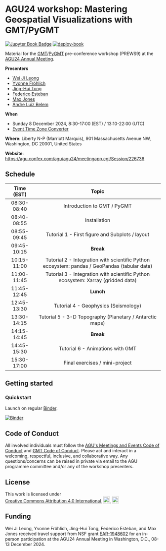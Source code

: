 # AGU24 workshop: Mastering Geospatial Visualizations with GMT/PyGMT

[![Jupyter Book Badge](https://jupyterbook.org/badge.svg)](https://www.generic-mapping-tools.org/agu24workshop)
[![deploy-book](https://github.com/GenericMappingTools/agu24workshop/actions/workflows/deploy-book.yml/badge.svg)](https://github.com/GenericMappingTools/agu24workshop/actions/workflows/deploy-book.yml)

Material for the
[GMT](https://www.generic-mapping-tools.org)/[PyGMT](https://www.pygmt.org)
pre-conference workshop (PREWS9) at the
[AGU24 Annual Meeting](https://www.agu.org/annual-meeting).

**Presenters**

- [Wei Ji Leong](https://github.com/weiji14)
- [Yvonne Fröhlich](https://github.com/yvonnefroehlich)
- [Jing-Hui Tong](https://github.com/jhtong33)
- [Federico Esteban](https://github.com/Esteban82)
- [Max Jones](https://github.com/maxrjones)
- [Andre Luiz Belem](https://github.com/andrebelem)

**When**

- Sunday 8 December 2024, 8:30-17:00 (EST) / 13:10-22:00 (UTC)
- [Event Time Zone Converter](https://www.timeanddate.com/worldclock/fixedtime.html?msg=AGU24+workshop%3A+Mastering+Geospatial+Visualizations+with+GMT%2FPyGMT&iso=20241208T0830&p1=263&ah=8&am=30)

**Where**: Liberty N-P (Marriott Marquis), 901 Massachusetts Avenue NW,
Washington, DC 20001, United States

**Website**: https://agu.confex.com/agu/agu24/meetingapp.cgi/Session/226736

## Schedule

| Time (EST)  |                                            Topic                                             |
| :---------: | :------------------------------------------------------------------------------------------: |
| 08:30-08:40 |                                 Introduction to GMT / PyGMT                                  |
| 08:40-08:55 |                                         Installation                                         |
| 08:55-09:45 |                       Tutorial 1 - First figure and Subplots / layout                        |
| 09:45-10:15 |                                          **Break**                                           |
| 10:15-11:00 | Tutorial 2 - Integration with scientific Python ecosystem: pandas / GeoPandas (tabular data) |
| 11:00-11:45 |       Tutorial 3 - Integration with scientific Python ecosystem: Xarray (gridded data)       |
| 11:45-12:45 |                                          **Lunch**                                           |
| 12:45-13:30 |                             Tutorial 4 - Geophysics (Seismology)                             |
| 13:30-14:15 |                   Tutorial 5 - 3-D Topography (Planetary / Antarctic maps)                   |
| 14:15-14:45 |                                          **Break**                                           |
| 14:45-15:30 |                               Tutorial 6 - Animations with GMT                               |
| 15:30-17:00 |                                Final exercises / mini-project                                |

## Getting started

### Quickstart

Launch on regular [Binder](https://mybinder.readthedocs.io/en/latest/index.html).

[![Binder](https://mybinder.org/badge_logo.svg)](https://mybinder.org/v2/gh/GenericMappingTools/agu24workshop/main)

## Code of Conduct

All involved individuals must follow the
[AGU's Meetings and Events Code of Conduct](https://www.agu.org/plan-for-a-meeting/agumeetings/meetings-resources/meetings-code-of-conduct)
and [GMT Code of Conduct](https://github.com/GenericMappingTools/.github/blob/main/CODE_OF_CONDUCT.md).
Please act and interact in a welcoming, respectful, inclusive, and collaborative way.
Any questions/concerns can be raised in private via email to the AGU programme committee
and/or any of the workshop presenters.

## License

<p xmlns:cc="http://creativecommons.org/ns#" >This work is licensed under
  <a href="https://creativecommons.org/licenses/by/4.0" target="_blank" rel="license noopener noreferrer" style="display:inline-block;">
    Creative Commons Attribution 4.0 International
    <img style="height:22px!important;margin-left:3px;vertical-align:text-bottom;" src="https://mirrors.creativecommons.org/presskit/icons/cc.svg" alt="">
    <img style="height:22px!important;margin-left:3px;vertical-align:text-bottom;" src="https://mirrors.creativecommons.org/presskit/icons/by.svg" alt="">
  </a>
</p>

## Funding

Wei Ji Leong, Yvonne Fröhlich, Jing-Hui Tong, Federico Esteban, and Max Jones received travel support from NSF grant
[EAR-1948602](https://www.nsf.gov/awardsearch/showAward?AWD_ID=1948602) for an in-person participation at the AGU24
Annual Meeting in Washington, D.C., 08-13 December 2024.
